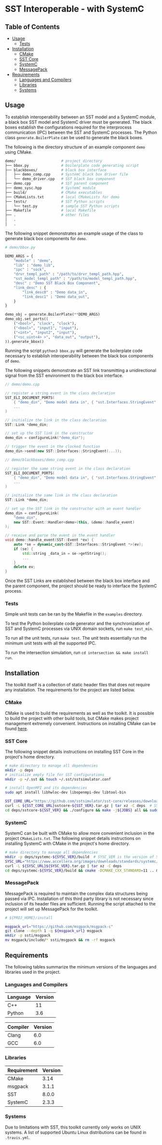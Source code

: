 # SST Interoperable - with SystemC

## Table of Contents

- [Usage](#usage)
  - [Tests](#tests)
- [Installation](#installation)
  - [CMake](#cmake)
  - [SST Core](#sst-core)
  - [SystemC](#systemc)
  - [MessagePack](#messagepack)
- [Requirements](#requirements)
  - [Languages and Compilers](#languages-and-compilers)
  - [Libraries](#libraries)
  - [Systems](#systems)


## Usage

To establish interoperability between an SST model and a SystemC module, a black box SST model and
SystemC driver must be generated. The black boxes establish the configurations required for the
interprocess communication (IPC) between the SST and SystemC processes. The Python class
`generate.BoilerPlate` can be used to generate the black boxes.

The following is the directory structure of an example component `demo` using CMake.

```bash
demo/                     # project directory
├── bbox.py               # boilerplate code generating script
├── blackboxes/           # black box interface
│   ├── demo_comp.cpp     # SystemC black box driver file
│   └── demo_driver.cpp   # SST black box component
├── demo.cpp              # SST parent component
├── demo_sysc.hpp         # SystemC module
├── build/                # CMake executables
├── CMakeLists.txt        # local CMakeLists for demo
├── tests/                # SST Python scripts
│   └── test.py           # sample SST Python scripts
├── Makefile              # local Makefile
├── .                     # other files
│   .
│   .
```

The following snippet demonstrates an example usage of the class to generate black box components
for `demo`.

```python
# demo/bbox.py

DEMO_ARGS = {
    "module" : "demo",
    "lib" : "demo_lib",
    "ipc" : "sock",
    "drvr_templ_path" : "/path/to/drvr_templ_path.hpp",
    "sst_model_templ_path" : "/path/to/model_templ_path.hpp",
    "desc" : "Demo SST Black Box Component",
    "link_desc" : {
        "link_desc0" : "Demo data_in",
        "link_desc1" : "Demo data_out",
    }
}

demo_obj = generate.BoilerPlate(**DEMO_ARGS)
demo_obj.set_ports((
    ("<bool>", "clock", "clock"),
    ("<bool>", "input1", "input"),
    ("<int>", "input2", "input"),
    ("<sc_uint<4> >", "data_out", "output"),
)).generate_bbox()
```

Running the script `python3 bbox.py` will generate the boilerplate code necessary to establish
interoperability between the black box components of `demo`.

The following snippets demonstrate an SST link transmitting a unidirectional signal from the SST
environment to the black box interface.

```c++
// demo/demo.cpp

// register a string event in the class declaration
SST_ELI_DOCUMENT_PORTS(
    { "demo_din", "Demo model data in", { "sst.Interfaces.StringEvent" }},
    ...
)

// initialize the link in the class declaration
SST::Link *demo_din;

// set up the SST link in the constructor
demo_din = configureLink("demo_din");

// trigger the event in the clocked function
demo_din->send(new SST::Interfaces::StringEvent(...));
```


```c++
// demo/blackboxes/demo_comp.cpp

// register the same string event in the class declaration
SST_ELI_DOCUMENT_PORTS(
    { "demo_din", "Demo model data in", { "sst.Interfaces.StringEvent" }},
    ...
)

// initialize the same link in the class declaration
SST::Link *demo_din;

// set up the SST link in the constructor with an event handler
demo_din = configureLink(
    "demo_din",
    new SST::Event::Handler<demo>(this, &demo::handle_event)
);

// receive and parse the event in the event handler
void demo::handle_event(SST::Event *ev) {
    auto *se = dynamic_cast<SST::Interfaces::StringEvent *>(ev);
    if (se) {
        std::string _data_in = se->getString();
        ...
    }
    delete ev;
}
```

Once the SST Links are established between the black box interface and the parent component, the
project should be ready to interface the SystemC process.

### Tests

Simple unit tests can be ran by the Makefile in the `examples` directory.

To test the Python boilerplate code generator and the synchronization of SST and
SystemC processes via UNIX domain sockets, run `make test_min`.

To run all the unit tests, run `make test`. The unit tests essentially run the minimum unit tests
with all the supported IPC.

To run the intersection simulation, run `cd intersection && make install run`.

## Installation

The toolkit itself is a collection of static header files that does not require any installation.
The requirements for the project are listed below.

### CMake

CMake is used to build the requirements as well as the toolkit. It is possible to build the project
with other build tools, but CMake makes project management extremely convenient. Instructions on
installing CMake can be found [here](https://cmake.org/install/).

### SST Core

The following snippet details instructions on installing SST Core in the project's home directory.

```bash
# make directory to manage all dependencies
mkdir -p deps
# initialize empty file for SST configurations
mkdir -p ~/.sst && touch ~/.sst/sstsimulator.conf

# install OpenMPI and its dependencies
sudo apt install libhwloc-dev libopenmpi-dev libtool-bin

SST_CORE_URL="https://github.com/sstsimulator/sst-core/releases/download/v${SST_VER}_Final/"
curl -L ${SST_CORE_URL}sstcore-${SST_VER}.tar.gz | tar xz -C deps  # SST_VER is the version of SST
cd deps/sstcore-${SST_VER} && ./configure && make -j${JOBS} all && sudo make install
```

### SystemC

SystemC can be built with CMake to allow more convenient inclusion in the project `CMakeLists.txt`.
The following snippet details instructions on installing SystemC with CMake in the project's home
directory.

```bash
# make directory to manage all dependencies
mkdir -p deps/systemc-${SYSC_VER}/build  # SYSC_VER is the version of SystemC
SYSC_URL="https://www.accellera.org/images/downloads/standards/systemc/"
curl -L ${SYSC_URL}${SYSC_VER}.tar.gz | tar xz -C deps
cd deps/systemc-${SYSC_VER}/build && cmake -DCMAKE_CXX_STANDARD=11 .. && make -j${JOBS} && sudo make install
```

### MessagePack

MessagePack is required to maintain the complex data structures being passed via IPC. Installation
of this third party library is not necessary since inclusion of its header files are sufficient.
Running the script attached to the project will set up MessagePack for the toolkit.

```bash
# ${PROJ_HOME}/install

msgpack_url="https://github.com/msgpack/msgpack-c"
git clone --depth 1 -q ${msgpack_url} msgpack
mkdir -p ssti/msgpack
mv msgpack/include/* ssti/msgpack && rm -rf msgpack
```

## Requirements

The following tables summarize the minimum versions of the languages and libraries used in the
project.

### Languages and Compilers

|Language|Version|
|--------|-------|
|C++     |11     |
|Python  |3.6    |

|Compiler|Version|
|--------|-------|
|Clang   |6.0    |
|GCC     |6.0    |

### Libraries

|Requirement|Version|
|-----------|-------|
|CMake      |3.14   |
|msgpack    |3.1.1  |
|SST        |8.0.0  |
|SystemC    |2.3.3  |

### Systems

Due to limitations with SST, this toolkit currently only works on UNIX systems. A list of supported
Ubuntu Linux distributions can be found in `.travis.yml`.

